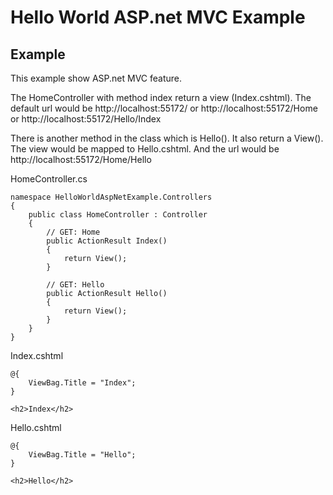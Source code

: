 ﻿# Hello World ASP.net MVC Example

## Example

This example show ASP.net MVC feature.

The HomeController with method index return a view (Index.cshtml). The default url would be http://localhost:55172/ or http://localhost:55172/Home or http://localhost:55172/Hello/Index

There is another method in the class which is Hello(). It also return a View(). The view would be mapped to Hello.cshtml. And the url would be http://localhost:55172/Home/Hello

HomeController.cs
```
namespace HelloWorldAspNetExample.Controllers
{
    public class HomeController : Controller
    {
        // GET: Home
        public ActionResult Index()
        {
            return View();
        }

		// GET: Hello
        public ActionResult Hello()
        {
            return View();
        }
    }
}
```

Index.cshtml
```
@{
    ViewBag.Title = "Index";
}

<h2>Index</h2>

```

Hello.cshtml
```
@{
    ViewBag.Title = "Hello";
}

<h2>Hello</h2>
```